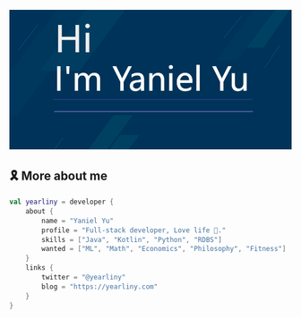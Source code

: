 ![Yaniel Yu Banner](https://github.com/yearliny/yearliny/raw/master/images/banner.png)
## 🎗 More about me

```kotlin
val yearliny = developer {
    about {
        name = "Yaniel Yu"
        profile = "Full-stack developer, Love life 💖."
        skills = ["Java", "Kotlin", "Python", "RDBS"]
        wanted = ["ML", "Math", "Economics", "Philosophy", "Fitness"]
    }
    links {
        twitter = "@yearliny"
        blog = "https://yearliny.com"
    }
}
```
